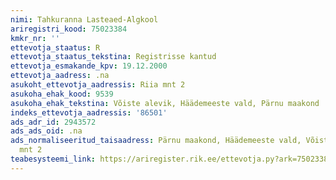 ```yaml
---
nimi: Tahkuranna Lasteaed-Algkool
ariregistri_kood: 75023384
kmkr_nr: ''
ettevotja_staatus: R
ettevotja_staatus_tekstina: Registrisse kantud
ettevotja_esmakande_kpv: 19.12.2000
ettevotja_aadress: .na
asukoht_ettevotja_aadressis: Riia mnt 2
asukoha_ehak_kood: 9539
asukoha_ehak_tekstina: Võiste alevik, Häädemeeste vald, Pärnu maakond
indeks_ettevotja_aadressis: '86501'
ads_adr_id: 2943572
ads_ads_oid: .na
ads_normaliseeritud_taisaadress: Pärnu maakond, Häädemeeste vald, Võiste alevik, Riia
  mnt 2
teabesysteemi_link: https://ariregister.rik.ee/ettevotja.py?ark=75023384&ref=rekvisiidid
---
```

